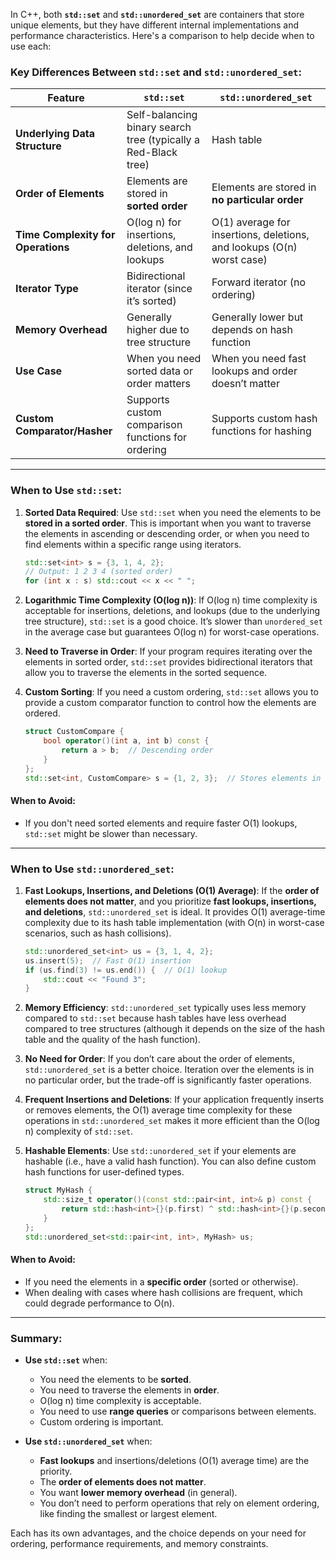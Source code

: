 In C++, both **`std::set`** and **`std::unordered_set`** are containers that store unique elements, but they have different internal implementations and performance characteristics. Here's a comparison to help decide when to use each:

### Key Differences Between `std::set` and `std::unordered_set`:

| Feature                        | **`std::set`**                              | **`std::unordered_set`**                      |
|---------------------------------|---------------------------------------------|-----------------------------------------------|
| **Underlying Data Structure**   | Self-balancing binary search tree (typically a Red-Black tree) | Hash table                                    |
| **Order of Elements**           | Elements are stored in **sorted order**     | Elements are stored in **no particular order**|
| **Time Complexity for Operations** | O(log n) for insertions, deletions, and lookups | O(1) average for insertions, deletions, and lookups (O(n) worst case) |
| **Iterator Type**               | Bidirectional iterator (since it’s sorted)  | Forward iterator (no ordering)                |
| **Memory Overhead**             | Generally higher due to tree structure      | Generally lower but depends on hash function  |
| **Use Case**                    | When you need sorted data or order matters  | When you need fast lookups and order doesn’t matter |
| **Custom Comparator/Hasher**    | Supports custom comparison functions for ordering | Supports custom hash functions for hashing    |

---

### When to Use `std::set`:
1. **Sorted Data Required**: Use `std::set` when you need the elements to be **stored in a sorted order**. This is important when you want to traverse the elements in ascending or descending order, or when you need to find elements within a specific range using iterators.
   
   ```cpp
   std::set<int> s = {3, 1, 4, 2};
   // Output: 1 2 3 4 (sorted order)
   for (int x : s) std::cout << x << " ";
   ```

2. **Logarithmic Time Complexity (O(log n))**: If O(log n) time complexity is acceptable for insertions, deletions, and lookups (due to the underlying tree structure), `std::set` is a good choice. It’s slower than `unordered_set` in the average case but guarantees O(log n) for worst-case operations.

3. **Need to Traverse in Order**: If your program requires iterating over the elements in sorted order, `std::set` provides bidirectional iterators that allow you to traverse the elements in the sorted sequence.

4. **Custom Sorting**: If you need a custom ordering, `std::set` allows you to provide a custom comparator function to control how the elements are ordered.

   ```cpp
   struct CustomCompare {
       bool operator()(int a, int b) const {
           return a > b;  // Descending order
       }
   };
   std::set<int, CustomCompare> s = {1, 2, 3};  // Stores elements in descending order
   ```

#### When to Avoid:
- If you don't need sorted elements and require faster O(1) lookups, `std::set` might be slower than necessary.

---

### When to Use `std::unordered_set`:
1. **Fast Lookups, Insertions, and Deletions (O(1) Average)**: If the **order of elements does not matter**, and you prioritize **fast lookups, insertions, and deletions**, `std::unordered_set` is ideal. It provides O(1) average-time complexity due to its hash table implementation (with O(n) in worst-case scenarios, such as hash collisions).
   
   ```cpp
   std::unordered_set<int> us = {3, 1, 4, 2};
   us.insert(5);  // Fast O(1) insertion
   if (us.find(3) != us.end()) {  // O(1) lookup
       std::cout << "Found 3";
   }
   ```

2. **Memory Efficiency**: `std::unordered_set` typically uses less memory compared to `std::set` because hash tables have less overhead compared to tree structures (although it depends on the size of the hash table and the quality of the hash function).

3. **No Need for Order**: If you don’t care about the order of elements, `std::unordered_set` is a better choice. Iteration over the elements is in no particular order, but the trade-off is significantly faster operations.

4. **Frequent Insertions and Deletions**: If your application frequently inserts or removes elements, the O(1) average time complexity for these operations in `std::unordered_set` makes it more efficient than the O(log n) complexity of `std::set`.

5. **Hashable Elements**: Use `std::unordered_set` if your elements are hashable (i.e., have a valid hash function). You can also define custom hash functions for user-defined types.

   ```cpp
   struct MyHash {
       std::size_t operator()(const std::pair<int, int>& p) const {
           return std::hash<int>{}(p.first) ^ std::hash<int>{}(p.second);
       }
   };
   std::unordered_set<std::pair<int, int>, MyHash> us;
   ```

#### When to Avoid:
- If you need the elements in a **specific order** (sorted or otherwise).
- When dealing with cases where hash collisions are frequent, which could degrade performance to O(n).

---

### Summary:

- **Use `std::set`** when:
  - You need the elements to be **sorted**.
  - You need to traverse the elements in **order**.
  - O(log n) time complexity is acceptable.
  - You need to use **range queries** or comparisons between elements.
  - Custom ordering is important.

- **Use `std::unordered_set`** when:
  - **Fast lookups** and insertions/deletions (O(1) average time) are the priority.
  - The **order of elements does not matter**.
  - You want **lower memory overhead** (in general).
  - You don’t need to perform operations that rely on element ordering, like finding the smallest or largest element.

Each has its own advantages, and the choice depends on your need for ordering, performance requirements, and memory constraints.
